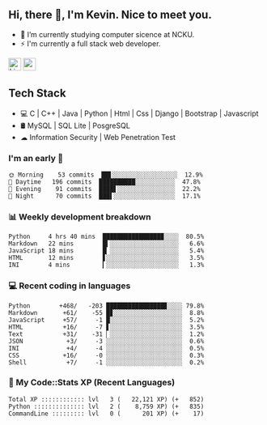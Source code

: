 ## Hi, there 👋, I'm Kevin. Nice to meet you.

- 🌱 I’m currently studying computer sicence at NCKU.
- ⚡ I'm currently a full stack web developer.

<a href="https://www.linkedin.com/in/kevin12686/"><img alt="LinkedIn" src="https://img.shields.io/badge/linkedin%20-%230077B5.svg?&style=for-the-badge&logo=linkedin&logoColor=white" height=25></a>
<a href="https://www.instagram.com/kevin12686/"><img src="https://img.shields.io/badge/instagram-3f729b?&style=for-the-badge&logo=instagram&logoColor=white" height=25></a>

## Tech Stack

* 💻 C | C++ | Java | Python | Html | Css | Django | Bootstrap | Javascript
* 🛢️ MySQL | SQL Lite | PosgreSQL
* ☁ Information Security | Web Penetration Test

### I'm an early 🐤

<!-- early_bird start -->

```text
🌞 Morning    53 commits  ██▋░░░░░░░░░░░░░░░░░░  12.9%
🌆 Daytime   196 commits  ██████████░░░░░░░░░░░  47.8%
🌃 Evening    91 commits  ████▋░░░░░░░░░░░░░░░░  22.2%
🌙 Night      70 commits  ███▌░░░░░░░░░░░░░░░░░  17.1%
```

<!-- early_bird end -->

### 📊 Weekly development breakdown

<!-- code_time start -->

```text
Python     4 hrs 40 mins  ████████████████▉░░░░  80.5%
Markdown   22 mins        █▍░░░░░░░░░░░░░░░░░░░   6.6%
JavaScript 18 mins        █▏░░░░░░░░░░░░░░░░░░░   5.4%
HTML       12 mins        ▋░░░░░░░░░░░░░░░░░░░░   3.5%
INI        4 mins         ▎░░░░░░░░░░░░░░░░░░░░   1.3%
```

<!-- code_time end -->

### 💻 Recent coding in languages

<!-- code_diff start -->

```text
Python        +468/   -203 ████████████████▊░░░░ 79.8%
Markdown       +61/    -55 █▊░░░░░░░░░░░░░░░░░░░  8.8%
JavaScript     +57/     -1 █░░░░░░░░░░░░░░░░░░░░  5.2%
HTML           +16/     -7 ▋░░░░░░░░░░░░░░░░░░░░  3.5%
Text           +31/    -31 ▏░░░░░░░░░░░░░░░░░░░░  1.2%
JSON            +3/     -3 ░░░░░░░░░░░░░░░░░░░░░  0.6%
INI             +4/     -4 ░░░░░░░░░░░░░░░░░░░░░  0.5%
CSS            +16/     -0 ░░░░░░░░░░░░░░░░░░░░░  0.3%
Shell           +7/     -1 ░░░░░░░░░░░░░░░░░░░░░  0.2%
```

<!-- code_diff end -->

### 🧰 My Code::Stats XP (Recent Languages)

<!-- codestats start -->

```text
Total XP :::::::::::: lvl   3 (   22,121 XP) (+   852)
Python :::::::::::::: lvl   2 (    8,759 XP) (+   835)
CommandLine ::::::::: lvl   0 (      201 XP) (+    17)
```

<!-- codestats end -->
